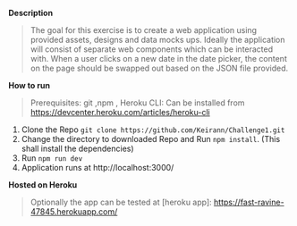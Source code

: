 **Description**

> The goal for this exercise is to create a web application using provided assets, designs and data mocks ups. Ideally the application will consist of separate web components which can be interacted with. When a user clicks on a new date in the date picker, the content on the page should be swapped out based on the JSON file provided. 

**How to run**
> Prerequisites: git ,npm , Heroku CLI: Can be installed from https://devcenter.heroku.com/articles/heroku-cli

1. Clone the Repo `git clone https://github.com/Keirann/Challenge1.git`
2. Change the directory to downloaded Repo and Run `npm install`. (This shall install the dependencies)
3. Run `npm run dev` 
4. Application runs at http://localhost:3000/ 

**Hosted on Heroku**
> Optionally the app can be tested at [heroku app]: https://fast-ravine-47845.herokuapp.com/
